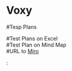 # Voxy
#Tesp Plans </p>
#Test Plans on Excel </br>
#Test Plan on Mind Map </br>
#URL to  <a href="https://miro.com/app/board/uXjVP-Yytk4=/?moveToWidget=3458764540107872402&cot=14">Miro</a></p>:
